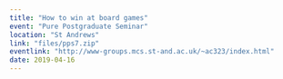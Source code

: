 ```yaml
---
title: "How to win at board games"
event: "Pure Postgraduate Seminar"
location: "St Andrews"
link: "files/pps7.zip"
eventlink: "http://www-groups.mcs.st-and.ac.uk/~ac323/index.html"
date: 2019-04-16
---
```

